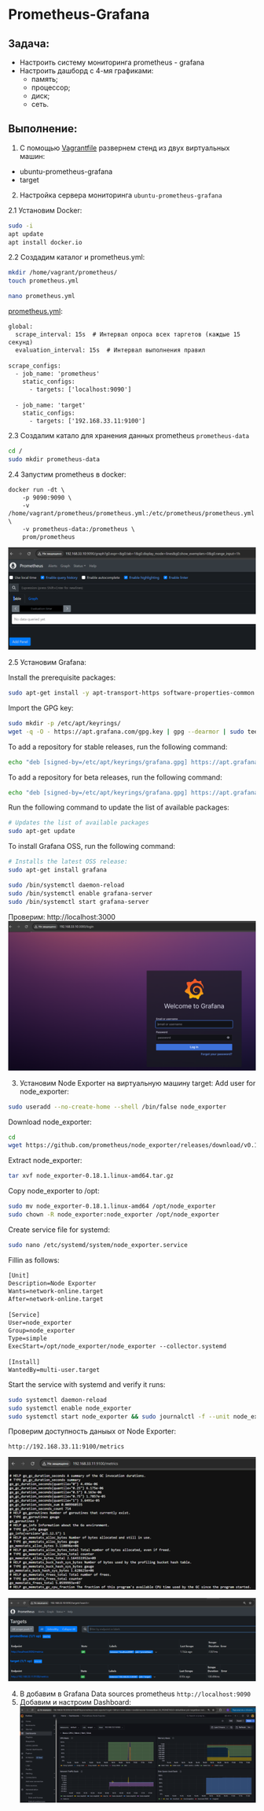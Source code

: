 # Prometheus-Grafana

## Задача:
- Настроить систему мониторинга prometheus - grafana
- Настроить дашборд с 4-мя графиками:
    - память;
    - процессор;
    - диск;
    - сеть.

## Выполнение:
1. С помощью [Vagrantfile](Vagrantfile) развернем стенд из двух виртуальных машин:
 - ubuntu-prometheus-grafana
 - target

2. Настройка сервера мониторинга `ubuntu-prometheus-grafana`
 
2.1 Установим Docker:
```bash
sudo -i
apt update
apt install docker.io
```

2.2 Cоздадим каталог и prometheus.yml:
```bash
mkdir /home/vagrant/prometheus/
touch prometheus.yml
```
```bash
nano prometheus.yml
```
[prometheus.yml](prometheus.yml):
```
global:
  scrape_interval: 15s  # Интервал опроса всех таргетов (каждые 15 секунд)
  evaluation_interval: 15s  # Интервал выполнения правил

scrape_configs:
  - job_name: 'prometheus'
    static_configs:
      - targets: ['localhost:9090']

  - job_name: 'target'
    static_configs:
      - targets: ['192.168.33.11:9100']
```

2.3 Создалим катало для хранения данных prometheus `prometheus-data`
```bash
cd /
sudo mkdir prometheus-data
```

2.4 Запустим prometheus в docker:
```ssh
docker run -dt \
    -p 9090:9090 \
    -v /home/vagrant/prometheus/prometheus.yml:/etc/prometheus/prometheus.yml \
    -v prometheus-data:/prometheus \
    prom/prometheus
```
![screen01](screen01.PNG)

2.5 Установим Grafana:

Install the prerequisite packages:
```bash
sudo apt-get install -y apt-transport-https software-properties-common wget
```

Import the GPG key:
```bash
sudo mkdir -p /etc/apt/keyrings/
wget -q -O - https://apt.grafana.com/gpg.key | gpg --dearmor | sudo tee /etc/apt/keyrings/grafana.gpg > /dev/null
```

To add a repository for stable releases, run the following command:
```bash
echo "deb [signed-by=/etc/apt/keyrings/grafana.gpg] https://apt.grafana.com stable main" | sudo tee -a /etc/apt/sources.list.d/grafana.list
```

To add a repository for beta releases, run the following command:
```bash
echo "deb [signed-by=/etc/apt/keyrings/grafana.gpg] https://apt.grafana.com beta main" | sudo tee -a /etc/apt/sources.list.d/grafana.list
```

Run the following command to update the list of available packages:
```bash
# Updates the list of available packages
sudo apt-get update
```

To install Grafana OSS, run the following command:
```bash
# Installs the latest OSS release:
sudo apt-get install grafana
```

```bash
sudo /bin/systemctl daemon-reload
sudo /bin/systemctl enable grafana-server
sudo /bin/systemctl start grafana-server
```
Проверим:
http://localhost:3000
![screen02](screen02.PNG)

3. Установим Node Exporter на виртуальную машину target:
Add user for node_exporter:
```bash
sudo useradd --no-create-home --shell /bin/false node_exporter
```

Download node_exporter:
```bash
cd
wget https://github.com/prometheus/node_exporter/releases/download/v0.18.1/node_exporter-0.18.1.linux-amd64.tar.gz
```

Extract node_exporter:
```bash
tar xvf node_exporter-0.18.1.linux-amd64.tar.gz
```

Copy node_exporter to /opt:
```bash
sudo mv node_exporter-0.18.1.linux-amd64 /opt/node_exporter
sudo chown -R node_exporter:node_exporter /opt/node_exporter
```

Create service file for systemd:
```bash
sudo nano /etc/systemd/system/node_exporter.service
```

Fillin as follows:
```
[Unit]
Description=Node Exporter
Wants=network-online.target
After=network-online.target

[Service]
User=node_exporter
Group=node_exporter
Type=simple
ExecStart=/opt/node_exporter/node_exporter --collector.systemd

[Install]
WantedBy=multi-user.target
```

Start the service with systemd and verify it runs:
```bash
sudo systemctl daemon-reload
sudo systemctl enable node_exporter
sudo systemctl start node_exporter && sudo journalctl -f --unit node_exporter
```
Проверим доступность даныых от Node Exporter: 
```
http://192.168.33.11:9100/metrics
```

![screen03](screen03.PNG)  

![screen04](screen04.PNG)  

4. В добавим в Grafana Data sources prometheus `http://localhost:9090`  
5. Добавим и настроим Dashboard:
![screen05](screen05.PNG)
